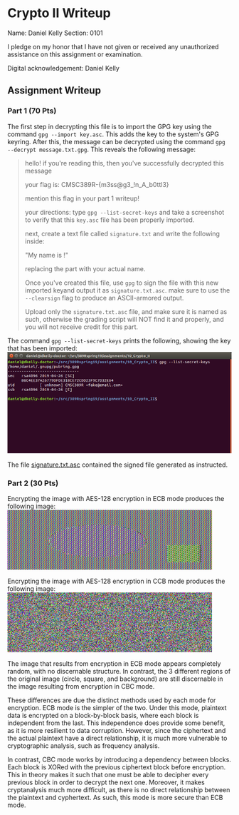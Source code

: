 # Crypto II Writeup

Name: Daniel Kelly
Section: 0101

I pledge on my honor that I have not given or received any unauthorized
assistance on this assignment or examination.

Digital acknowledgement: Daniel Kelly

## Assignment Writeup

### Part 1 (70 Pts)

The first step in decrypting this file is to import the GPG key using the command `gpg --import key.asc`.
This adds the key to the system's GPG keyring.
After this, the message can be decrypted using the command `gpg --decrypt message.txt.gpg`.
This reveals the following message:

> hello! if you're reading this, then you've successfully decrypted this message
> 
> your flag is: CMSC389R-{m3ss@g3_!n_A_b0ttl3}
> 
> mention this flag in your part 1 writeup!
> 
> your directions:
> type `gpg --list-secret-keys` and take a screenshot to verify that this
> `key.asc` file has been properly imported.
> 
> next, create a text file called `signature.txt` and write the following inside:
> 
> "My name is <your name here>!"
> 
> replacing the <your name here> part with your actual name.
> 
> Once you've created this file, use `gpg` to sign the file with this new imported
> keyand output it as `signature.txt.asc`. make sure to use the `--clearsign`
> flag to produce an ASCII-armored output.
> 
> Upload only the `signature.txt.asc` file, and make sure it is named as such,
> otherwise the grading script will NOT find it and properly, and you will not
> receive credit for this part.

The command `gpg --list-secret-keys` prints the following, showing the key that has been imported:
![screenshot.png](screenshot.png)

The file [signature.txt.asc](signature.txt.asc) contained the signed file generated as instructed.


### Part 2 (30 Pts)

Encrypting the image with AES-128 encryption in ECB mode produces the following image:
![ecb.bmp](ecb.bmp)

Encrypting the image with AES-128 encryption in CCB mode produces the following image:
![cbc.bmp](cbc.bmp)

The image that results from encryption in ECB mode appears completely random, with no discernable structure.
In contrast, the 3 different regions of the original image (circle, square, and background) are still discernable in the image resulting from encryption in CBC mode.

These differences are due the distinct methods used by each mode for encryption.
ECB mode is the simpler of the two.
Under this mode, plaintext data is encrypted on a block-by-block basis, where each block is independent from the last.
This independence does provide some benefit, as it is more resilient to data corruption.
However, since the ciphertext and the actual plaintext have a direct relationship, it is much more vulnerable to cryptographic analysis, such as frequency analysis.

In contrast, CBC mode works by introducing a dependency between blocks.
Each block is XORed with the previous ciphertext block before encryption.
This in theory makes it such that one must be able to decipher every previous block in order to decrypt the next one.
Moreover, it makes cryptanalysis much more difficult, as there is no direct relationship between the plaintext and cyphertext.
As such, this mode is more secure than ECB mode.
